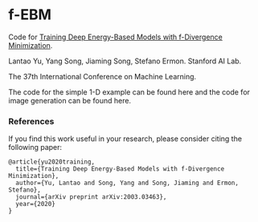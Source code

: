 # f-EBM

Code for [Training Deep Energy-Based Models with f-Divergence Minimization](https://arxiv.org/pdf/2003.03463.pdf).

Lantao Yu, Yang Song, Jiaming Song, Stefano Ermon. Stanford AI Lab.

The 37th International Conference on Machine Learning.

The code for the simple 1-D example can be found here and the code for image generation can be found here.

### References

If you find this work useful in your research, please consider citing the following paper:

```
@article{yu2020training,
  title={Training Deep Energy-Based Models with f-Divergence Minimization},
  author={Yu, Lantao and Song, Yang and Song, Jiaming and Ermon, Stefano},
  journal={arXiv preprint arXiv:2003.03463},
  year={2020}
}
```

